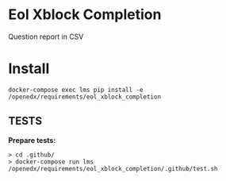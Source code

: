 # Eol Xblock Completion

Question report in CSV

# Install

    docker-compose exec lms pip install -e /openedx/requirements/eol_xblock_completion

## TESTS
**Prepare tests:**

    > cd .github/
    > docker-compose run lms /openedx/requirements/eol_xblock_completion/.github/test.sh
